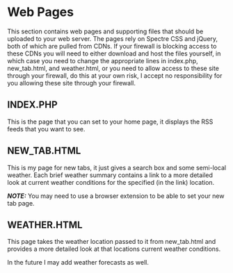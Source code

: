 # Web Pages

This section contains web pages and supporting files that should be uploaded to your web server. The pages rely on Spectre CSS and jQuery, both of which are pulled from CDNs. If your firewall is blocking access to these CDNs you will need to either download and host the files yourself, in which case you need to change the appropriate lines in index.php, new_tab.html, and weather.html, or you need to allow access to these site through your firewall, do this at your own risk, I accept no responsibility for you allowing these site through your firewall.

## INDEX.PHP

This is the page that you can set to your home page, it displays the RSS feeds that you want to see.

## NEW_TAB.HTML
This is my page for new tabs, it just gives a search box and some semi-local weather. Each brief weather summary contains a link to a more detailed look at current weather conditions for the specified (in the link) location.

***NOTE:*** You may need to use a browser extension to be able to set your new tab page.

## WEATHER.HTML

This page takes the weather location passed to it from new_tab.html and provides a more detailed look at that locations current weather conditions.

In the future I may add weather forecasts as well.